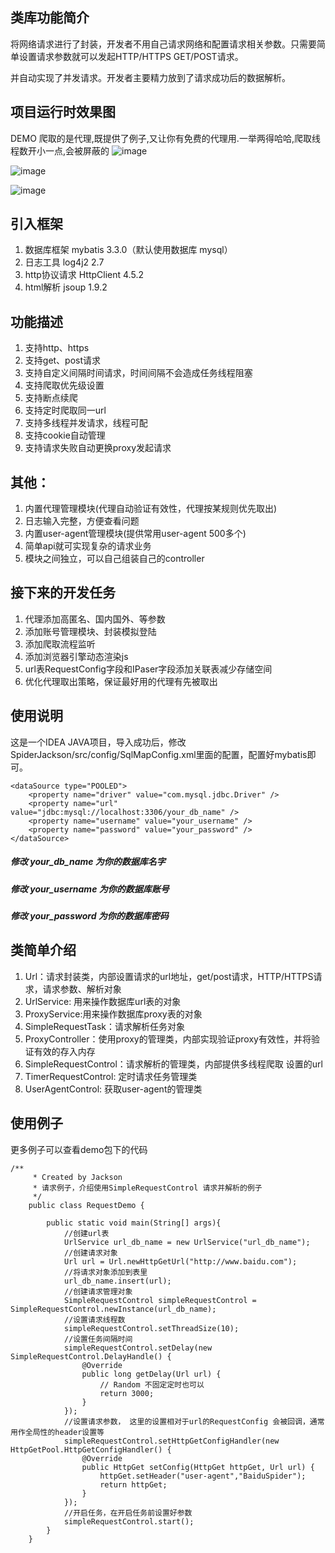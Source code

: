 ## 类库功能简介

将网络请求进行了封装，开发者不用自己请求网络和配置请求相关参数。只需要简单设置请求参数就可以发起HTTP/HTTPS GET/POST请求。

并自动实现了并发请求。开发者主要精力放到了请求成功后的数据解析。


## 项目运行时效果图
DEMO 爬取的是代理,既提供了例子,又让你有免费的代理用.一举两得哈哈,爬取线程数开小一点,会被屏蔽的
![image](https://raw.githubusercontent.com/MrJiao/SpiderJackson/master/images/idea%E6%88%AA%E5%9B%BE.png)

![image](https://raw.githubusercontent.com/MrJiao/SpiderJackson/master/images/mysql1.png)


![image](https://raw.githubusercontent.com/MrJiao/SpiderJackson/master/images/proxy.png)


## 引入框架

1. 数据库框架 mybatis 3.3.0（默认使用数据库 mysql）
2. 日志工具 log4j2 2.7
3. http协议请求 HttpClient 4.5.2
4. html解析 jsoup 1.9.2

## 功能描述

1. 支持http、https
2. 支持get、post请求
3. 支持自定义间隔时间请求，时间间隔不会造成任务线程阻塞
4. 支持爬取优先级设置
5. 支持断点续爬
6. 支持定时爬取同一url
7. 支持多线程并发请求，线程可配
8. 支持cookie自动管理
9. 支持请求失败自动更换proxy发起请求

## 其他：

1. 内置代理管理模块(代理自动验证有效性，代理按某规则优先取出)
2. 日志输入完整，方便查看问题
3. 内置user-agent管理模块(提供常用user-agent 500多个)
4. 简单api就可实现复杂的请求业务
5. 模块之间独立，可以自己组装自己的controller

## 接下来的开发任务

1. 代理添加高匿名、国内国外、等参数
2. 添加账号管理模块、封装模拟登陆
3. 添加爬取流程监听
4. 添加浏览器引擎动态渲染js
5. url表RequestConfig字段和IPaser字段添加关联表减少存储空间
6. 优化代理取出策略，保证最好用的代理有先被取出

## 使用说明

这是一个IDEA JAVA项目，导入成功后，修改SpiderJackson/src/config/SqlMapConfig.xml里面的配置，配置好mybatis即可。

    <dataSource type="POOLED">
        <property name="driver" value="com.mysql.jdbc.Driver" />
        <property name="url" value="jdbc:mysql://localhost:3306/your_db_name" />
        <property name="username" value="your_username" />
        <property name="password" value="your_password" />
    </dataSource>

##### 修改 your_db_name 为你的数据库名字 
##### 修改 your_username 为你的数据库账号 
##### 修改 your_password 为你的数据库密码

## 类简单介绍

1. Url：请求封装类，内部设置请求的url地址，get/post请求，HTTP/HTTPS请求，请求参数、解析对象
2. UrlService: 用来操作数据库url表的对象
3. ProxyService:用来操作数据库proxy表的对象
4. SimpleRequestTask：请求解析任务对象
5. ProxyController：使用proxy的管理类，内部实现验证proxy有效性，并将验证有效的存入内存
6. SimpleRequestControl：请求解析的管理类，内部提供多线程爬取 设置的url
7. TimerRequestControl: 定时请求任务管理类
8. UserAgentControl: 获取user-agent的管理类

## 使用例子
更多例子可以查看demo包下的代码


```
/**
     * Created by Jackson 
     * 请求例子，介绍使用SimpleRequestControl 请求并解析的例子
     */
    public class RequestDemo {
    
        public static void main(String[] args){
            //创建url表
            UrlService url_db_name = new UrlService("url_db_name");
            //创建请求对象
            Url url = Url.newHttpGetUrl("http://www.baidu.com");
            //将请求对象添加到表里
            url_db_name.insert(url);
            //创建请求管理对象
            SimpleRequestControl simpleRequestControl = SimpleRequestControl.newInstance(url_db_name);
            //设置请求线程数
            simpleRequestControl.setThreadSize(10);
            //设置任务间隔时间
            simpleRequestControl.setDelay(new SimpleRequestControl.DelayHandle() {
                @Override
                public long getDelay(Url url) {
                    // Random 不固定定时也可以
                    return 3000;
                }
            });
            //设置请求参数， 这里的设置相对于url的RequestConfig 会被回调，通常用作全局性的header设置等
            simpleRequestControl.setHttpGetConfigHandler(new HttpGetPool.HttpGetConfigHandler() {
                @Override
                public HttpGet setConfig(HttpGet httpGet, Url url) {
                    httpGet.setHeader("user-agent","BaiduSpider");
                    return httpGet;
                }
            });
            //开启任务，在开启任务前设置好参数
            simpleRequestControl.start();
        }
    }
```
